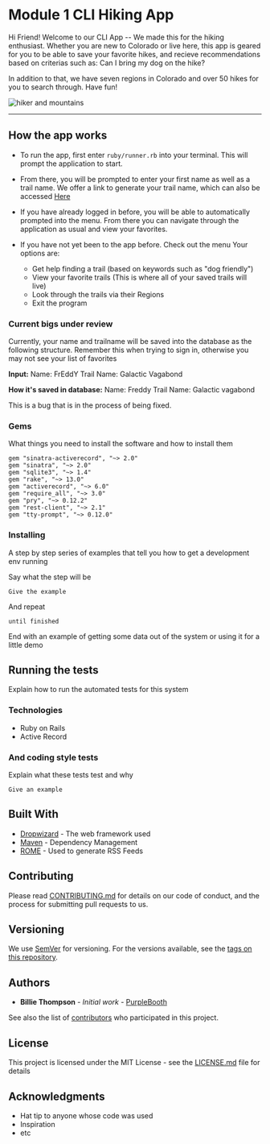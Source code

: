 # Module 1 CLI Hiking App 

Hi Friend! Welcome to our CLI App -- We made this for the hiking enthusiast. Whether you are new to Colorado or live here, this app is geared for you to be able to save your favorite hikes, and recieve recommendations based on criterias such as: Can I bring my dog on the hike? 

In addition to that, we have seven regions in Colorado and over 50 hikes for you to search through. 
Have fun! 

![hiker and mountains](https://i.ibb.co/tKysnyP/hiking.png)

---

## How the app works  

* To run the app, first enter `ruby/runner.rb` into your terminal. This will prompt the application to start. 

* From there, you will be prompted to enter your first name as well as a trail name. We offer a link to generate your trail name, which can also be accessed [Here](https://thetrek.co/trail-name-generator/)

* If you have already logged in before, you will be able to automatically prompted into the menu. From there you can navigate through the application as usual and view your favorites. 

* If you have not yet been to the app before. Check out the menu
    Your options are: 
    * Get help finding a trail (based on keywords such as "dog friendly")
    * View your favorite trails (This is where all of your saved trails will live) 
    * Look through the trails via their Regions 
    * Exit the program 


### Current bigs under review 

Currently, your name and trailname will be saved into the database as the following structure. Remember this when trying to sign in, otherwise you may not see your list of favorites 

**Input:**
Name: FrEddY
Trail Name: Galactic Vagabond

**How it's saved in database:**
Name: Freddy 
Trail Name: Galactic vagabond 


This is a bug that is in the process of being fixed. 

### Gems 

What things you need to install the software and how to install them

```
gem "sinatra-activerecord", "~> 2.0"
gem "sinatra", "~> 2.0"
gem "sqlite3", "~> 1.4"
gem "rake", "~> 13.0"
gem "activerecord", "~> 6.0"
gem "require_all", "~> 3.0"
gem "pry", "~> 0.12.2"
gem "rest-client", "~> 2.1"
gem "tty-prompt", "~> 0.12.0"

```

### Installing

A step by step series of examples that tell you how to get a development env running

Say what the step will be

```
Give the example
```

And repeat

```
until finished
```

End with an example of getting some data out of the system or using it for a little demo

## Running the tests

Explain how to run the automated tests for this system

### Technologies 

* Ruby on Rails 
* Active Record 


### And coding style tests

Explain what these tests test and why

```
Give an example
```



## Built With

* [Dropwizard](http://www.dropwizard.io/1.0.2/docs/) - The web framework used
* [Maven](https://maven.apache.org/) - Dependency Management
* [ROME](https://rometools.github.io/rome/) - Used to generate RSS Feeds

## Contributing

Please read [CONTRIBUTING.md](https://gist.github.com/PurpleBooth/b24679402957c63ec426) for details on our code of conduct, and the process for submitting pull requests to us.

## Versioning

We use [SemVer](http://semver.org/) for versioning. For the versions available, see the [tags on this repository](https://github.com/your/project/tags). 

## Authors

* **Billie Thompson** - *Initial work* - [PurpleBooth](https://github.com/PurpleBooth)

See also the list of [contributors](https://github.com/your/project/contributors) who participated in this project.

## License

This project is licensed under the MIT License - see the [LICENSE.md](LICENSE.md) file for details

## Acknowledgments

* Hat tip to anyone whose code was used
* Inspiration
* etc